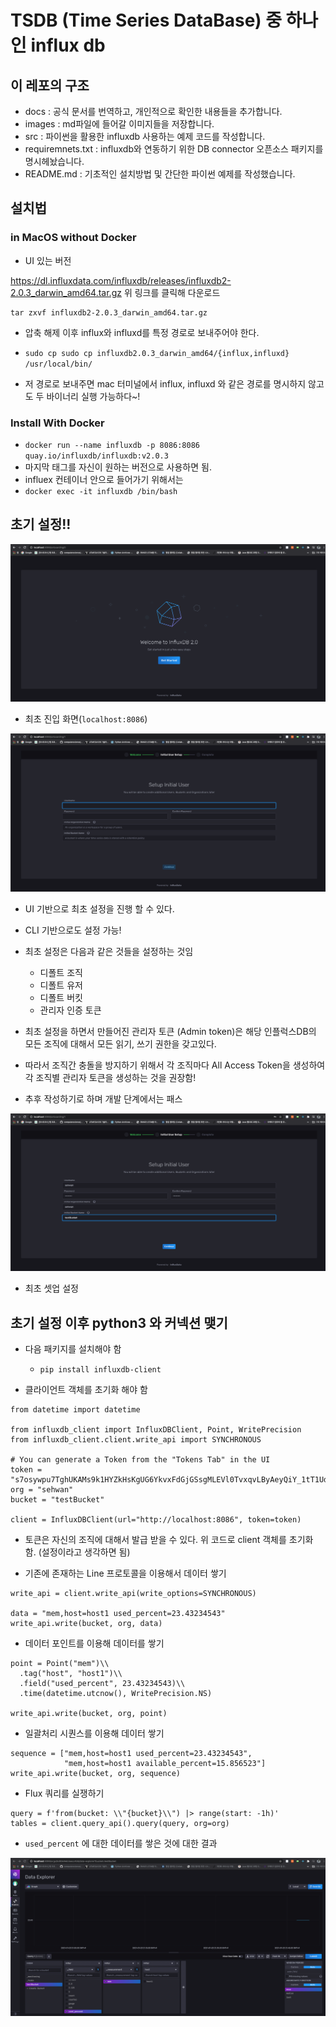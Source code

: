 # TSDB (Time Series DataBase) 중 하나인 influx db

## 이 레포의 구조

- docs : 공식 문서를 번역하고, 개인적으로 확인한 내용들을 추가합니다.
- images : md파일에 들어갈 이미지들을 저장합니다.
- src : 파이썬을 활용한 influxdb 사용하는 예제 코드를 작성합니다.
- requiremnets.txt : influxdb와 연동하기 위한 DB connector 오픈소스 패키지를 명시헤놨습니다.
- README.md : 기초적인 설치방법 및 간단한 파이썬 예제를 작성했습니다.

## 설치법

### in MacOS without Docker

- UI 있는 버전

https://dl.influxdata.com/influxdb/releases/influxdb2-2.0.3_darwin_amd64.tar.gz
위 링크를 클릭해 다운로드
```
tar zxvf influxdb2-2.0.3_darwin_amd64.tar.gz
```

- 압축 해제 이후 influx와 influxd를 특정 경로로 보내주어야 한다.
- `sudo cp sudo cp influxdb2.0.3_darwin_amd64/{influx,influxd} /usr/local/bin/`

- 저 경로로 보내주면 mac 터미널에서 influx, influxd 와 같은 경로를 명시하지 않고도 두 바이너리 실행 가능하다~!


### Install With Docker

- `docker run --name influxdb -p 8086:8086 quay.io/influxdb/influxdb:v2.0.3`
- 마지막 태그를 자신이 원하는 버전으로 사용하면 됨.
- influex 컨테이너 안으로 들어가기 위해서는
- `docker exec -it influxdb /bin/bash`


## 초기 설정!! 

![1](images/1.png)

- 최초 진입 화면(`localhost:8086`)

![2](images/2.png)

- UI 기반으로 최초 설정을 진행 할 수 있다.
- CLI 기반으로도 설정 가능!

- 최초 설정은 다음과 같은 것들을 설정하는 것임
    - 디폴트 조직
    - 디폴트 유저
    - 디폴트 버킷
    - 관리자 인증 토큰

- 최초 설정을 하면서 만들어진 관리자 토큰 (Admin token)은 해당 인플럭스DB의 모든 조직에 대해서 모든 읽기, 쓰기 권한을 갖고있다.
- 따라서 조직간 충돌을 방지하기 위해서 각 조직마다 All Access Token을 생성하여 각 조직별 관리자 토큰을 생성하는 것을 권장함!
- 추후 작성하기로 하며 개발 단계에서는 패스

![3](images/3.png)

- 최초 셋업 설정

## 초기 설정 이후 python3 와 커넥션 맺기

- 다음 패키지를 설치해야 함
    - `pip install influxdb-client`

- 클라이언트 객체를 초기화 해야 함

```python3
from datetime import datetime

from influxdb_client import InfluxDBClient, Point, WritePrecision
from influxdb_client.client.write_api import SYNCHRONOUS

# You can generate a Token from the "Tokens Tab" in the UI
token = "s7osywpu7TghUKAMs9k1HYZkHsKgUG6YkvxFdGjGSsgMLEVl0TvxqvLByAeyQiY_1tT1UdjfPf1TxZbHFs6gUg=="
org = "sehwan"
bucket = "testBucket"

client = InfluxDBClient(url="http://localhost:8086", token=token)
```

- 토큰은 자신의 조직에 대해서 발급 받을 수 있다. 위 코드로 client 객체를 초기화 함. (설정이라고 생각하면 됨)


- 기존에 존재하는 Line 프로토콜을 이용해서 데이터 쌓기

```python3
write_api = client.write_api(write_options=SYNCHRONOUS)

data = "mem,host=host1 used_percent=23.43234543"
write_api.write(bucket, org, data)
```

- 데이터 포인트를 이용해 데이터를 쌓기

```python3
point = Point("mem")\\
  .tag("host", "host1")\\
  .field("used_percent", 23.43234543)\\
  .time(datetime.utcnow(), WritePrecision.NS)

write_api.write(bucket, org, point)
```


- 일괄처리 시퀀스를 이용해 데이터 쌓기

```python3
sequence = ["mem,host=host1 used_percent=23.43234543",
            "mem,host=host1 available_percent=15.856523"]
write_api.write(bucket, org, sequence)
```

- Flux 쿼리를 실쟁하기

```python3
query = f'from(bucket: \\"{bucket}\\") |> range(start: -1h)'
tables = client.query_api().query(query, org=org)
```

- `used_percent` 에 대한 데이터를 쌓은 것에 대한 결과

![4](images/4.png)

